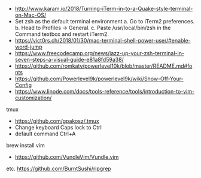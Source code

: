 - http://www.karam.io/2018/Turning-iTerm-in-to-a-Quake-style-terminal-on-Mac-OS/
- Set zsh as the default terminal environment
  a. Go to iTerm2 preferences.
  b. Head to Profiles -> General.
  c. Paste /usr/local/bin/zsh in the Command textbox and restart iTerm2.
- https://vict0rs.ch/2018/01/30/mac-terminal-shell-power-user/#enable-word-jump
- https://www.freecodecamp.org/news/jazz-up-your-zsh-terminal-in-seven-steps-a-visual-guide-e81a8fd59a38/
- https://github.com/romkatv/powerlevel10k/blob/master/README.md#fonts
- https://github.com/Powerlevel9k/powerlevel9k/wiki/Show-Off-Your-Config
- https://www.linode.com/docs/tools-reference/tools/introduction-to-vim-customization/

tmux
- https://github.com/gpakosz/.tmux
- Change keyboard Caps lock to Ctrl
- default command Ctrl+A


brew install vim
- https://github.com/VundleVim/Vundle.vim


etc.
https://github.com/BurntSushi/ripgrep
